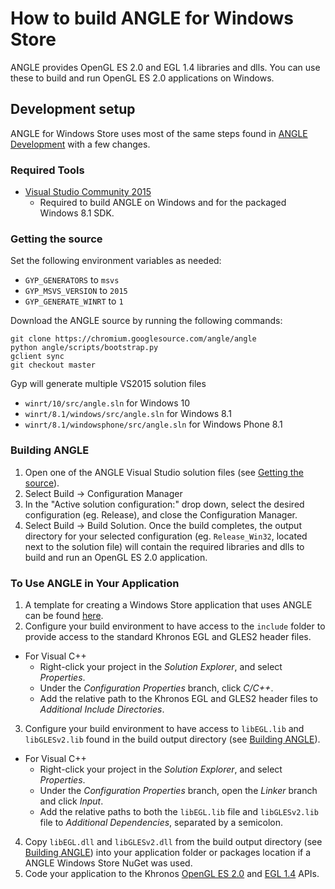 # How to build ANGLE for Windows Store

ANGLE provides OpenGL ES 2.0 and EGL 1.4 libraries and dlls.  You can use these to build and run OpenGL ES 2.0 applications on Windows.

## Development setup

ANGLE for Windows Store uses most of the same steps found in [ANGLE Development](DevSetup.md) with a few changes.

### Required Tools
 * [Visual Studio Community 2015](http://www.visualstudio.com/downloads/download-visual-studio-vs)
   * Required to build ANGLE on Windows and for the packaged Windows 8.1 SDK.


### Getting the source
Set the following environment variables as needed:

 * `GYP_GENERATORS` to `msvs`
 * `GYP_MSVS_VERSION` to `2015`
 * `GYP_GENERATE_WINRT` to `1`

Download the ANGLE source by running the following commands:

```
git clone https://chromium.googlesource.com/angle/angle
python angle/scripts/bootstrap.py
gclient sync
git checkout master
```

Gyp will generate multiple VS2015 solution files
 * `winrt/10/src/angle.sln` for Windows 10
 * `winrt/8.1/windows/src/angle.sln` for Windows 8.1
 * `winrt/8.1/windowsphone/src/angle.sln` for Windows Phone 8.1


### Building ANGLE
 1. Open one of the ANGLE Visual Studio solution files (see [Getting the source](BuildingAngleForWindowsStore.md#Development-setup-Getting-the-source)).
 2. Select Build -> Configuration Manager
 3. In the "Active solution configuration:" drop down, select the desired configuration (eg. Release), and close the Configuration Manager.
 4. Select Build -> Build Solution.
Once the build completes, the output directory for your selected configuration (eg. `Release_Win32`, located next to the solution file) will contain the required libraries and dlls to build and run an OpenGL ES 2.0 application.

### To Use ANGLE in Your Application
 1. A template for creating a Windows Store application that uses ANGLE can be found [here](http://blogs.msdn.com/b/vcblog/archive/2015/07/30/cross-platform-code-sharing-with-visual-c.aspx).
 2. Configure your build environment to have access to the `include` folder to provide access to the standard Khronos EGL and GLES2 header files.
  * For Visual C++
     * Right-click your project in the _Solution Explorer_, and select _Properties_.
     * Under the _Configuration Properties_ branch, click _C/C++_.
     * Add the relative path to the Khronos EGL and GLES2 header files to _Additional Include Directories_.
 3. Configure your build environment to have access to `libEGL.lib` and `libGLESv2.lib` found in the build output directory (see [Building ANGLE](DevSteup.md#Building-ANGLE)).
   * For Visual C++
     * Right-click your project in the _Solution Explorer_, and select _Properties_.
     * Under the _Configuration Properties_ branch, open the _Linker_ branch and click _Input_.
     * Add the relative paths to both the `libEGL.lib` file and `libGLESv2.lib` file to _Additional Dependencies_, separated by a semicolon.
 4. Copy `libEGL.dll` and `libGLESv2.dll` from the build output directory (see [Building ANGLE](DevSetup.md#Building-ANGLE)) into your application folder or packages location if a ANGLE Windows Store NuGet was used.
 5. Code your application to the Khronos [OpenGL ES 2.0](http://www.khronos.org/registry/gles/) and [EGL 1.4](http://www.khronos.org/registry/egl/) APIs.

